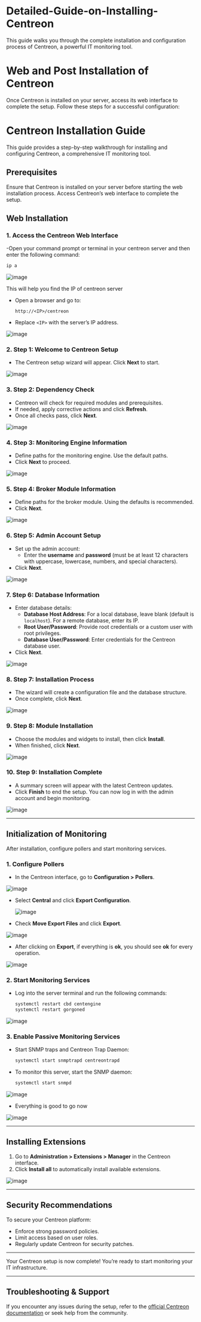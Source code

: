 # Detailed-Guide-on-Installing-Centreon
This guide walks you through the complete installation and configuration process of Centreon, a powerful IT monitoring tool.

# Web and Post Installation of Centreon

Once Centreon is installed on your server, access its web interface to complete the setup. Follow these steps for a successful configuration:


# Centreon Installation Guide

This guide provides a step-by-step walkthrough for installing and configuring Centreon, a comprehensive IT monitoring tool.

## Prerequisites

Ensure that Centreon is installed on your server before starting the web installation process. Access Centreon’s web interface to complete the setup.

## Web Installation

### 1. Access the Centreon Web Interface
-Open your command prompt or terminal in your centreon server and then enter the following command:
```bash
ip a
```

![image](https://github.com/user-attachments/assets/ce0704c2-0215-4d43-b62c-852206df661b)

This will help you find the IP of centreon server

- Open a browser and go to:
  ```
  http://<IP>/centreon
  ```
- Replace `<IP>` with the server’s IP address.

  
![image](https://github.com/user-attachments/assets/bf1b644e-e15f-4d7e-9a3a-6b5084e2c9c0)


### 2. Step 1: Welcome to Centreon Setup
- The Centreon setup wizard will appear. Click **Next** to start.

![image](https://github.com/user-attachments/assets/26d0b1c2-bf9b-45c6-b82f-51edb5d43497)


### 3. Step 2: Dependency Check
- Centreon will check for required modules and prerequisites.
- If needed, apply corrective actions and click **Refresh**.
- Once all checks pass, click **Next**.

![image](https://github.com/user-attachments/assets/649c0c7a-b546-4ee3-ab9a-a80a6cc10eb1)


### 4. Step 3: Monitoring Engine Information
- Define paths for the monitoring engine. Use the default paths.
- Click **Next** to proceed.

![image](https://github.com/user-attachments/assets/7c268ce1-0905-4e83-aa81-311415febf42)


### 5. Step 4: Broker Module Information
- Define paths for the broker module. Using the defaults is recommended.
- Click **Next**.

![image](https://github.com/user-attachments/assets/3ac10463-420e-46cd-a094-8dfba089968b)


### 6. Step 5: Admin Account Setup
- Set up the admin account:
  - Enter the **username** and **password** (must be at least 12 characters with uppercase, lowercase, numbers, and special characters).
- Click **Next**.
  

![image](https://github.com/user-attachments/assets/8bb1ebf3-20eb-459a-ae38-c7bb1085aaff)



### 7. Step 6: Database Information
- Enter database details:
  - **Database Host Address**: For a local database, leave blank (default is `localhost`). For a remote database, enter its IP.
  - **Root User/Password**: Provide root credentials or a custom user with root privileges.
  - **Database User/Password**: Enter credentials for the Centreon database user.
- Click **Next**.

![image](https://github.com/user-attachments/assets/3f991ad4-18b1-4b52-9a67-79cbaed717cf)


### 8. Step 7: Installation Process
- The wizard will create a configuration file and the database structure.
- Once complete, click **Next**.

![image](https://github.com/user-attachments/assets/e3747d35-05dd-4f61-9ee9-f14829f73721)


### 9. Step 8: Module Installation
- Choose the modules and widgets to install, then click **Install**.
- When finished, click **Next**.

![image](https://github.com/user-attachments/assets/2f080fc9-84de-4a37-aa4b-6203fd65f527)


### 10. Step 9: Installation Complete
- A summary screen will appear with the latest Centreon updates.
- Click **Finish** to end the setup. You can now log in with the admin account and begin monitoring.


![image](https://github.com/user-attachments/assets/cfff2782-e959-4f93-b0b8-2b05d06a9bfe)

---

## Initialization of Monitoring

After installation, configure pollers and start monitoring services.

### 1. Configure Pollers
- In the Centreon interface, go to **Configuration > Pollers**.
  

![image](https://github.com/user-attachments/assets/fd9addfa-7bc5-4359-95c5-a5924b60ab53)


- Select **Central** and click **Export Configuration**.
  

  ![image](https://github.com/user-attachments/assets/9ce93b7f-4f77-4d95-9797-37bea91c03e8)


- Check **Move Export Files** and click **Export**.
  

![image](https://github.com/user-attachments/assets/be0ddfbc-0f82-44e4-8a8b-179e0fcdaffa)

- After clicking on **Export**, if everything is **ok**, you should see **ok** for every operation.


![image](https://github.com/user-attachments/assets/f5fdd8fc-a5e4-47ff-bfb9-529ef2f5ea5e)


### 2. Start Monitoring Services
- Log into the server terminal and run the following commands:
  ```bash
  systemctl restart cbd centengine
  systemctl restart gorgoned
  ```

![image](https://github.com/user-attachments/assets/2155a86d-2fe6-463c-95b4-0bffb1c19523)


### 3. Enable Passive Monitoring Services
- Start SNMP traps and Centreon Trap Daemon:
  ```bash
  systemctl start snmptrapd centreontrapd
  ```
- To monitor this server, start the SNMP daemon:
  ```bash
  systemctl start snmpd
  ```
  
![image](https://github.com/user-attachments/assets/d0704246-c34e-44e0-aa5f-de422b2cc2e4)




- Everything is good to go now 


![image](https://github.com/user-attachments/assets/ab28761f-f3c7-4873-b72b-936e103cd6db)


---

## Installing Extensions

1. Go to **Administration > Extensions > Manager** in the Centreon interface.
2. Click **Install all** to automatically install available extensions.


![image](https://github.com/user-attachments/assets/574f8225-5ce9-4115-85a1-b41241da8aec)

---

## Security Recommendations

To secure your Centreon platform:
- Enforce strong password policies.
- Limit access based on user roles.
- Regularly update Centreon for security patches.

---

Your Centreon setup is now complete! You’re ready to start monitoring your IT infrastructure.

---

## Troubleshooting & Support

If you encounter any issues during the setup, refer to the [official Centreon documentation](https://docs.centreon.com/) or seek help from the community.
